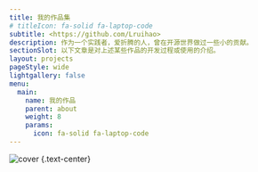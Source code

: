 ```yaml
---
title: 我的作品集
# titleIcon: fa-solid fa-laptop-code
subtitle: <https://github.com/Lruihao>
description: 作为一个实践者，爱折腾的人，曾在开源世界做过一些小的贡献。
sectionSlot: 以下文章是对上述某些作品的开发过程或使用的介绍。
layout: projects
pageStyle: wide
lightgallery: false
menu:
  main:
    name: 我的作品
    parent: about
    weight: 8
    params:
      icon: fa-solid fa-laptop-code
---
```


![cover](/images/projects-cover.webp)
{.text-center}
